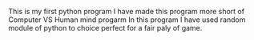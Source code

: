  This is my first python program
 I have made this program more short of Computer VS Human mind progarm
 In this program I have used random module of python to choice perfect for a fair paly of game.




